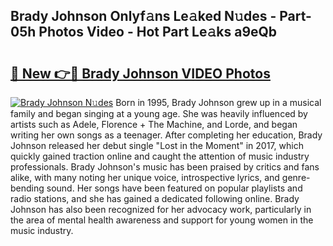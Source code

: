## Brady Johnson Onlyf𝚊ns Le𝚊ked N𝚞des - Part-05h Photos Video - Hot Part Le𝚊ks a9eQb

# <h2><a href="http://ac32982.deff.icu/?id=Brady+Johnson">🔗 New 👉🔴 Brady Johnson VIDEO Photos</a></h2>

[![Brady Johnson N𝚞des](https://i.imgur.com/rIISA9y.gif)](http://ac32982.deff.icu/?id=Brady+Johnson)
Born in 1995, Brady Johnson grew up in a musical family and began singing at a young age. She was heavily influenced by artists such as Adele, Florence + The Machine, and Lorde, and began writing her own songs as a teenager. After completing her education, Brady Johnson released her debut single "Lost in the Moment" in 2017, which quickly gained traction online and caught the attention of music industry professionals. Brady Johnson's music has been praised by critics and fans alike, with many noting her unique voice, introspective lyrics, and genre-bending sound. Her songs have been featured on popular playlists and radio stations, and she has gained a dedicated following online. Brady Johnson has also been recognized for her advocacy work, particularly in the area of mental health awareness and support for young women in the music industry.
